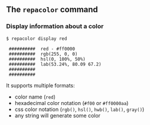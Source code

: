 ## The `repacolor` command

### Display information about a color

```
$ repacolor display red

 ##########  red - #ff0000
 ##########  rgb(255, 0, 0)
 ##########  hsl(0, 100%, 50%)
 ##########  lab(53.24%, 80.09 67.2)
 ##########
 ##########
```

It supports multiple formats:

- color name (`red`)
- hexadecimal color notation (`#f00` or `#ff0000aa`)
- css color notation (`rgb()`, `hsl()`, `hwb()`, `lab()`, `gray()`)
- any string will generate some color

